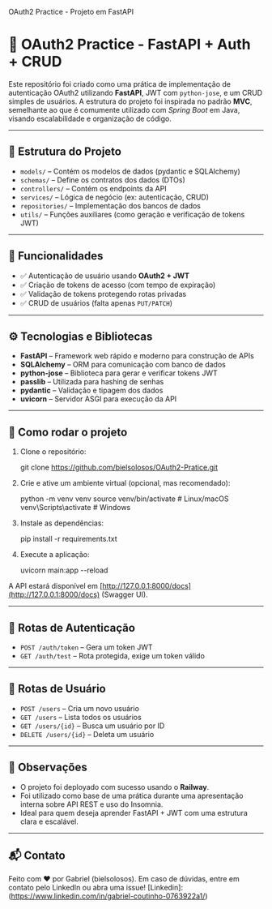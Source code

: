  OAuth2 Practice - Projeto em FastAPI

🔐 OAuth2 Practice - FastAPI + Auth + CRUD
==========================================

Este repositório foi criado como uma prática de implementação de autenticação OAuth2 utilizando **FastAPI**, JWT com `python-jose`, e um CRUD simples de usuários. A estrutura do projeto foi inspirada no padrão **MVC**, semelhante ao que é comumente utilizado com _Spring Boot_ em Java, visando escalabilidade e organização de código.

* * *

📁 Estrutura do Projeto
-----------------------

*   `models/` – Contém os modelos de dados (pydantic e SQLAlchemy)
*   `schemas/` – Define os contratos dos dados (DTOs)
*   `controllers/` – Contém os endpoints da API
*   `services/` – Lógica de negócio (ex: autenticação, CRUD)
*   `repositories/` – Implementação dos bancos de dados
*   `utils/` – Funções auxiliares (como geração e verificação de tokens JWT)

* * *

📌 Funcionalidades
------------------

*   ✅ Autenticação de usuário usando **OAuth2 + JWT**
*   ✅ Criação de tokens de acesso (com tempo de expiração)
*   ✅ Validação de tokens protegendo rotas privadas
*   ✅ CRUD de usuários (falta apenas `PUT/PATCH`)

* * *

⚙️ Tecnologias e Bibliotecas
----------------------------

*   **FastAPI** – Framework web rápido e moderno para construção de APIs
*   **SQLAlchemy** – ORM para comunicação com banco de dados
*   **python-jose** – Biblioteca para gerar e verificar tokens JWT
*   **passlib** – Utilizada para hashing de senhas
*   **pydantic** – Validação e tipagem dos dados
*   **uvicorn** – Servidor ASGI para execução da API

* * *

🚀 Como rodar o projeto
-----------------------

1.  Clone o repositório:

    git clone https://github.com/bielsolosos/OAuth2-Pratice.git

3.  Crie e ative um ambiente virtual (opcional, mas recomendado):

    python -m venv venv
    source venv/bin/activate  # Linux/macOS
    venv\Scripts\activate     # Windows

5.  Instale as dependências:

    pip install -r requirements.txt

7.  Execute a aplicação:

    uvicorn main:app --reload

A API estará disponível em [http://127.0.0.1:8000/docs](http://127.0.0.1:8000/docs) (Swagger UI).

* * *

🔐 Rotas de Autenticação
------------------------

*   `POST /auth/token` – Gera um token JWT
*   `GET /auth/test` – Rota protegida, exige um token válido

* * *

👤 Rotas de Usuário
-------------------

*   `POST /users` – Cria um novo usuário
*   `GET /users` – Lista todos os usuários
*   `GET /users/{id}` – Busca um usuário por ID
*   `DELETE /users/{id}` – Deleta um usuário

* * *

📎 Observações
--------------

*   O projeto foi deployado com sucesso usando o **Railway**.
*   Foi utilizado como base de uma prática durante uma apresentação interna sobre API REST e uso do Insomnia.
*   Ideal para quem deseja aprender FastAPI + JWT com uma estrutura clara e escalável.

* * *

📬 Contato
----------

Feito com ❤️ por Gabriel (bielsolosos). Em caso de dúvidas, entre em contato pelo LinkedIn ou abra uma issue!
[Linkedin]: (https://www.linkedin.com/in/gabriel-coutinho-0763922a1/)
